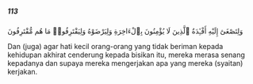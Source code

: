 ##### 113

<span class="ayah">وَلِتَصْغَىٰٓ إِلَيْهِ أَفْـِٔدَةُ ٱلَّذِينَ لَا يُؤْمِنُونَ بِٱلْءَاخِرَةِ وَلِيَرْضَوْهُ وَلِيَقْتَرِفُوا۟ مَا هُم مُّقْتَرِفُونَ</span>

<span class="ayah_translation">Dan (juga) agar hati kecil orang-orang yang tidak beriman kepada kehidupan akhirat cenderung kepada bisikan itu, mereka merasa senang kepadanya dan supaya mereka mengerjakan apa yang mereka (syaitan) kerjakan.</span>
